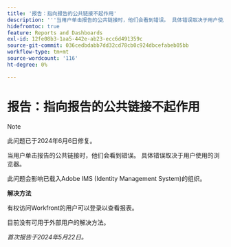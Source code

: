 ```yaml
---
title: '报告：指向报告的公共链接不起作用'
description: '''当用户单击报告的公共链接时，他们会看到错误。 具体错误取决于用户使用的浏览器。 “'
hidefromtoc: true
feature: Reports and Dashboards
exl-id: 12fe08b3-1aa5-442e-ab23-ecc6d491359c
source-git-commit: 036cedbdabb7dd32cd78cb0c924dbcefabeb05bb
workflow-type: tm+mt
source-wordcount: '116'
ht-degree: 0%

---
```


# 报告：指向报告的公共链接不起作用

>[!NOTE]
>
>此问题已于2024年6月6日修复。

当用户单击报告的公共链接时，他们会看到错误。 具体错误取决于用户使用的浏览器。

此问题会影响已载入Adobe IMS (Identity Management System)的组织。

**解决方法**

有权访问Workfront的用户可以登录以查看报表。

目前没有可用于外部用户的解决方法。

_首次报告于2024年5月22日。_
